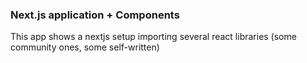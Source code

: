 ### Next.js application + Components

This app shows a nextjs setup importing several react libraries (some community ones, some self-written)
